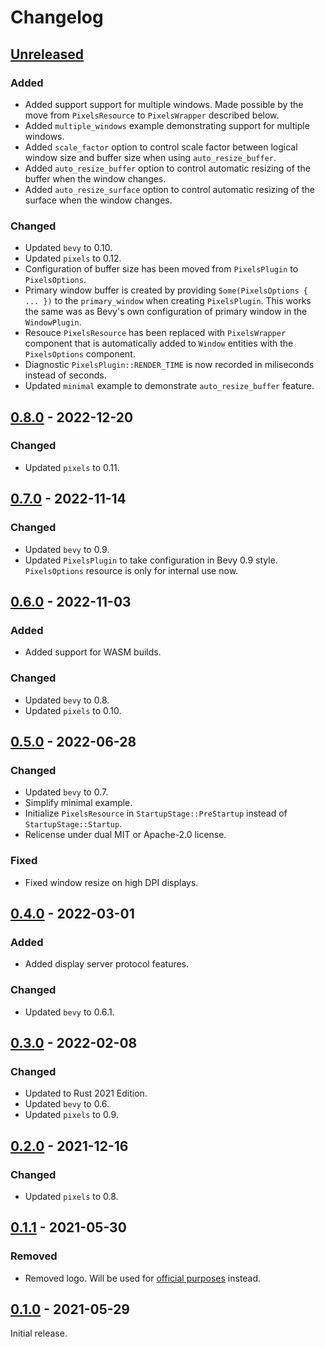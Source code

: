 # Changelog

## [Unreleased]

### Added

- Added support support for multiple windows. Made possible by the move from `PixelsResource` to
  `PixelsWrapper` described below.
- Added `multiple_windows` example demonstrating support for multiple windows.
- Added `scale_factor` option to control scale factor between logical window size and buffer size
  when using `auto_resize_buffer`.
- Added `auto_resize_buffer` option to control automatic resizing of the buffer when the window
  changes.
- Added `auto_resize_surface` option to control automatic resizing of the surface when the window
  changes.

### Changed

- Updated `bevy` to 0.10.
- Updated `pixels` to 0.12.
- Configuration of buffer size has been moved from `PixelsPlugin` to `PixelsOptions`.
- Primary window buffer is created by providing `Some(PixelsOptions { ... })` to the
  `primary_window` when creating `PixelsPlugin`. This works the same was as Bevy's own configuration
  of primary window in the `WindowPlugin`.
- Resouce `PixelsResource` has been replaced with `PixelsWrapper` component that is automatically
  added to `Window` entities with the `PixelsOptions` component.
- Diagnostic `PixelsPlugin::RENDER_TIME` is now recorded in miliseconds instead of seconds.
- Updated `minimal` example to demonstrate `auto_resize_buffer` feature.

## [0.8.0] - 2022-12-20

### Changed

- Updated `pixels` to 0.11.

## [0.7.0] - 2022-11-14

### Changed

- Updated `bevy` to 0.9.
- Updated `PixelsPlugin` to take configuration in Bevy 0.9 style. `PixelsOptions` resource is only
  for internal use now.

## [0.6.0] - 2022-11-03

### Added

- Added support for WASM builds.

### Changed

- Updated `bevy` to 0.8.
- Updated `pixels` to 0.10.

## [0.5.0] - 2022-06-28

### Changed

- Updated `bevy` to 0.7.
- Simplify minimal example.
- Initialize `PixelsResource` in `StartupStage::PreStartup` instead of `StartupStage::Startup`.
- Relicense under dual MIT or Apache-2.0 license.

### Fixed

- Fixed window resize on high DPI displays.

## [0.4.0] - 2022-03-01

### Added

- Added display server protocol features.

### Changed

- Updated `bevy` to 0.6.1.

## [0.3.0] - 2022-02-08

### Changed

- Updated to Rust 2021 Edition.
- Updated `bevy` to 0.6.
- Updated `pixels` to 0.9.

## [0.2.0] - 2021-12-16

### Changed

- Updated `pixels` to 0.8.

## [0.1.1] - 2021-05-30

### Removed

- Removed logo. Will be used for [official purposes](https://github.com/bevyengine/bevy/issues/2279) instead.

## [0.1.0] - 2021-05-29

Initial release.

[unreleased]: https://github.com/dtcristo/bevy_pixels/compare/v0.8.0...HEAD
[0.8.0]: https://github.com/dtcristo/bevy_pixels/releases/tag/v0.8.0
[0.7.0]: https://github.com/dtcristo/bevy_pixels/releases/tag/v0.7.0
[0.6.0]: https://github.com/dtcristo/bevy_pixels/releases/tag/v0.6.0
[0.5.0]: https://github.com/dtcristo/bevy_pixels/releases/tag/v0.5.0
[0.4.0]: https://github.com/dtcristo/bevy_pixels/releases/tag/v0.4.0
[0.3.0]: https://github.com/dtcristo/bevy_pixels/releases/tag/v0.3.0
[0.2.0]: https://github.com/dtcristo/bevy_pixels/releases/tag/v0.2.0
[0.1.1]: https://github.com/dtcristo/bevy_pixels/releases/tag/v0.1.1
[0.1.0]: https://github.com/dtcristo/bevy_pixels/releases/tag/v0.1.0
